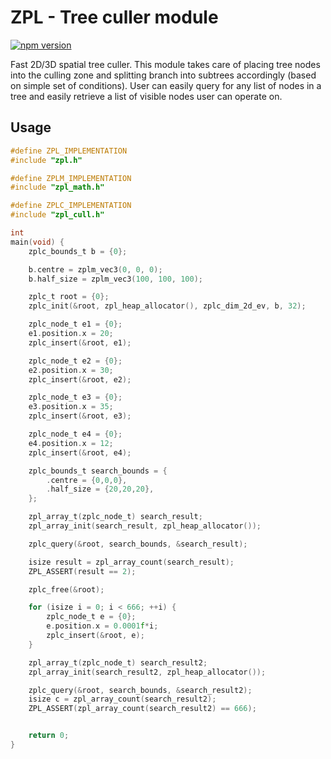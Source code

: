 # ZPL - Tree culler module
[![npm version](https://badge.fury.io/js/zpl_cull.c.svg)](https://badge.fury.io/js/zpl_cull.c)

Fast 2D/3D spatial tree culler. This module takes care of placing tree nodes into the culling zone and splitting branch into subtrees accordingly (based on simple set of conditions).
User can easily query for any list of nodes in a tree and easily retrieve a list of visible nodes user can operate on.

## Usage

```c
#define ZPL_IMPLEMENTATION
#include "zpl.h"

#define ZPLM_IMPLEMENTATION
#include "zpl_math.h"

#define ZPLC_IMPLEMENTATION
#include "zpl_cull.h"

int
main(void) {
    zplc_bounds_t b = {0};

    b.centre = zplm_vec3(0, 0, 0);
    b.half_size = zplm_vec3(100, 100, 100);

    zplc_t root = {0};
    zplc_init(&root, zpl_heap_allocator(), zplc_dim_2d_ev, b, 32);

    zplc_node_t e1 = {0};
    e1.position.x = 20;
    zplc_insert(&root, e1);

    zplc_node_t e2 = {0};
    e2.position.x = 30;
    zplc_insert(&root, e2);

    zplc_node_t e3 = {0};
    e3.position.x = 35;
    zplc_insert(&root, e3);

    zplc_node_t e4 = {0};
    e4.position.x = 12;
    zplc_insert(&root, e4);

    zplc_bounds_t search_bounds = {
        .centre = {0,0,0},
        .half_size = {20,20,20},
    };

    zpl_array_t(zplc_node_t) search_result;
    zpl_array_init(search_result, zpl_heap_allocator());

    zplc_query(&root, search_bounds, &search_result);

    isize result = zpl_array_count(search_result);
    ZPL_ASSERT(result == 2);

    zplc_free(&root);

    for (isize i = 0; i < 666; ++i) {
        zplc_node_t e = {0};
        e.position.x = 0.0001f*i;
        zplc_insert(&root, e);
    }

    zpl_array_t(zplc_node_t) search_result2;
    zpl_array_init(search_result2, zpl_heap_allocator());

    zplc_query(&root, search_bounds, &search_result2);
    isize c = zpl_array_count(search_result2);
    ZPL_ASSERT(zpl_array_count(search_result2) == 666);


    return 0;
}
```
